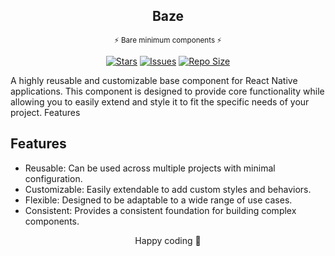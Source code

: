 <p align="center">
  <h2 align="center">Baze</h2>
  <p align="center"><sup>⚡ Bare minimum components ⚡</sup></p>
</p>

<p align="center">
	<a href="https://github.com/nipunravisara/stargazers">
		<img alt="Stars" src="https://img.shields.io/github/stars/nipunravisara/baze?style=for-the-badge&logo=starship&color=C9CBFF&logoColor=D9E0EE&labelColor=302D41"></a>
	<a href="https://github.com/nipunravisara/baze/issues">
		<img alt="Issues" src="https://img.shields.io/github/issues/nipunravisara/baze?style=for-the-badge&logo=bilibili&color=F5E0DC&logoColor=D9E0EE&labelColor=302D41"></a>
	<a href="https://github.com/nipunravisara/baze">
		<img alt="Repo Size" src="https://img.shields.io/github/repo-size/nipunravisara/baze?color=%23DDB6F2&label=SIZE&logo=codesandbox&style=for-the-badge&logoColor=D9E0EE&labelColor=302D41"/></a>
</p>

A highly reusable and customizable base component for React Native applications. This component is designed to provide core functionality while allowing you to easily extend and style it to fit the specific needs of your project.
Features

## Features

- Reusable: Can be used across multiple projects with minimal configuration.
- Customizable: Easily extendable to add custom styles and behaviors.
- Flexible: Designed to be adaptable to a wide range of use cases.
- Consistent: Provides a consistent foundation for building complex components.

<div align="center">
Happy coding 🤘
</div>
